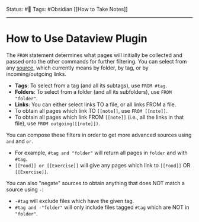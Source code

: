 Status: #🌱
Tags: #Obsidian [[How to Take Notes]]
***
# How to Use Dataview Plugin

The `FROM` statement determines what pages will initially be collected and passed onto the other commands for further filtering. You can select from any [source](https://blacksmithgu.github.io/obsidian-dataview/query/sources), which currently means by folder, by tag, or by incoming/outgoing links.

-   **Tags**: To select from a tag (and all its subtags), use `FROM #tag`.
-   **Folders**: To select from a folder (and all its subfolders), use `FROM "folder"`.
-   **Links**: You can either select links TO a file, or all links FROM a file.
-   To obtain all pages which link TO `[[note]]`, use `FROM [[note]]`.
-   To obtain all pages which link FROM `[[note]]` (i.e., all the links in that file), use `FROM outgoing([[note]])`.

You can compose these filters in order to get more advanced sources using `and` and `or`.

-   For example, `#tag and "folder"` will return all pages in `folder` and with `#tag`.
-   `[[Food]] or [[Exercise]]` will give any pages which link to `[[Food]]` OR `[[Exercise]]`.

You can also "negate" sources to obtain anything that does NOT match a source using `-`:

-   `-#tag` will exclude files which have the given tag.
-   `#tag and -"folder"` will only include files tagged `#tag` which are NOT in `"folder"`.